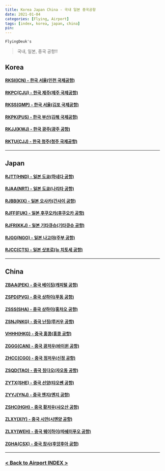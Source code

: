 ```yaml
---
title: Korea Japan China - 국내 일본 중국공항
date: 2021-01-04
categories: [Flying, Airport]
tags: [index, korea, japan, china]
pin:
---
```


`FlyingDeuk's`
>국내, 일본, 중국 공항!! <br>

## Korea

#### [RKSI(ICN) - 한국 서울(인천 국제공항)](/posts/RKSI-ICN/)

#### [RKPC(CJU) - 한국 제주(제주 국제공항)](/posts/RKPC-CJU/)

#### [RKSS(GMP) - 한국 서울(김포 국제공항)](/posts/RKSS-GMP/)

#### [RKPK(PUS) - 한국 부산(김해 국제공항)](/posts/RKPK-PUS/)

#### [RKJJ(KWJ) - 한국 광주(광주 공항)](/posts/RKJJ-KWJ/)

#### [RKTU(CJJ) - 한국 청주(청주 국제공항)](/posts/RKTU-CJJ/)

-------

## Japan

#### [RJTT(HND) - 일본 도쿄(하네다 공항)](/posts/RJTT-HND/)

#### [RJAA(NRT) - 일본 도쿄(나리타 공항)](/posts/RJAA-NRT/)

#### [RJBB(KIX) - 일본 오사카(간사이 공항)](/posts/RJBB-KIX/)

#### [RJFF(FUK) - 일본 후쿠오카(후쿠오카 공항)](/posts/RJFF-FUK/)

#### [RJFR(KKJ) - 일본 기타큐슈(기타큐슈 공항)](/posts/RJFR-KKJ/)

#### [RJGG(NGO) - 일본 나고야(주부 공항)](/posts/RJGG-NGO/)

#### [RJCC(CTS) - 일본 삿포로(뉴 치토세 공항)](/posts/RJCC-CTS/)

--------

## China

#### [ZBAA(PEK) - 중국 베이징(캐피털 공항)](/posts/ZBAA-PEK/)

#### [ZSPD(PVG) - 중국 상하이(푸동 공항)](/posts/ZSPD-PVG/)

#### [ZSSS(SHA) - 중국 상하이(홍차오 공항)](/posts/ZSSS-SHA/)

#### [ZSNJ(NKG) - 중국 난징(루커우 공항)](/posts/ZSNJ-NKG/)

#### [VHHH(HKG) - 중국 홍콩(홍콩 공항)](/posts/VHHH-HKG/)

#### [ZGGG(CAN) - 중국 광저우(바이윈 공항)](/posts/ZGGG-CAN/)

#### [ZHCC(CGO) - 중국 정저우(신정 공항)](/posts/ZHCC-CGO/)

#### [ZSQD(TAO) - 중국 칭다오(자오동 공항)](/posts/ZSQD-TAO/)

#### [ZYTX(SHE) - 중국 선양(탸오쎈 공항)](/posts/ZYTX-SHE/)

#### [ZYYJ(YNJ) - 중국 옌지(옌지 공항)](/posts/ZYYJ-YNJ/)

#### [ZSHC(HGH) - 중국 황저우(샤오산 공항)](/posts/ZSHC-HGH/)

#### [ZLXY(XIY) - 중국 시안(시엔양 공항)](/posts/ZLXY-XIY/)

#### [ZLXY(WEH) - 중국 웨이하이(따쉐이푸오 공항)](/posts/ZSWH-WEH/)

#### [ZGHA(CSX) - 중국 창사(후앙후아 공항)](/posts/ZGHA-CSX/)

--------

### [< Back to Airport INDEX >](/categories/airport/)